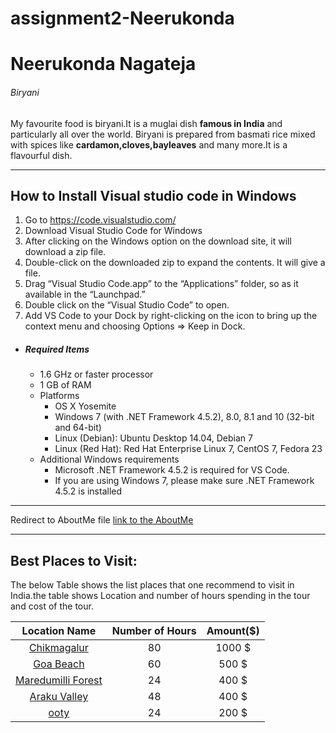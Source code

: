# assignment2-Neerukonda

# Neerukonda Nagateja

###### Biryani

My favourite food is biryani.It is a muglai dish **famous in India** and particularly all over the world. Biryani is prepared from basmati rice mixed with spices like **cardamon,cloves,bayleaves** and many more.It is a flavourful dish.

--------

## How to Install Visual studio code in Windows
1. Go to https://code.visualstudio.com/
2. Download Visual Studio Code for Windows
3. After clicking on the Windows option on the download site, it will download a zip file.
4. Double-click on the downloaded zip to expand the contents. It will give a file.
5. Drag “Visual Studio Code.app” to the “Applications” folder, so as it available in the “Launchpad.”
6. Double click on the “Visual Studio Code” to open.
7. Add VS Code to your Dock by right-clicking on the icon to bring up the context menu and choosing Options => Keep in Dock.

- ##### Required Items
  - 1.6 GHz or faster processor 
  - 1 GB of RAM
  - Platforms
      - OS X Yosemite
      - Windows 7 (with .NET Framework 4.5.2), 8.0, 8.1 and 10 (32-bit and 64-bit)
      - Linux (Debian): Ubuntu Desktop 14.04, Debian 7
      - Linux (Red Hat): Red Hat Enterprise Linux 7, CentOS 7, Fedora 23
  - Additional Windows requirements
      - Microsoft .NET Framework 4.5.2 is required for VS Code.
      - If you are using Windows 7, please make sure .NET Framework 4.5.2 is installed

----------

 Redirect to AboutMe file [link to the AboutMe](AboutMe.md)

 -------

 ## Best Places to Visit:

The below Table shows the list places that one recommend to visit in India.the table shows Location and number of hours spending in the tour and cost of the tour.

|Location Name | Number of Hours | Amount($) |
|:-------:|:---------------:|:------:|
| [Chikmagalur](Chikmagalur.jpg) |  80 | 1000 $ |
| [Goa Beach](goaBeach.jpg) | 60 | 500 $ |
| [Maredumilli Forest](Maredumilli1.jpg)| 24 | 400 $ |
| [Araku Valley](Araku.jpg) | 48 | 400 $ |
| [ooty](Ooty.jpg) | 24 | 200 $ |